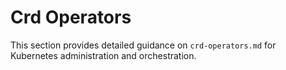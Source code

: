 # Crd Operators

This section provides detailed guidance on `crd-operators.md` for Kubernetes administration and orchestration.